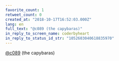 ```yaml
---
favorite_count: 1
retweet_count: 0
created_at: "2018-10-17T16:52:03.000Z"
lang: en
full_text: "@c089 (the capybaras)"
in_reply_to_screen_name: coderbyheart
in_reply_to_status_id_str: "1052603040618835970"
---
```


[@c089](https://twitter.com/c089) (the capybaras)
